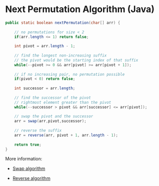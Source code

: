 # Next Permutation Algorithm (Java)



```java
public static boolean nextPermutation(char[] arr) {
		
	// no permutations for size < 2
	if(arr.length <= 1) return false;
	
	int pivot = arr.length - 1;
	
	// find the longest non-increasing suffix
	// the pivot would be the starting index of that suffix
	while(--pivot >= 0 && arr[pivot] >= arr[pivot + 1]);
	
	// if no increasing pair, no permutation possible
	if(pivot < 0) return false;
	
	int successor = arr.length;
	
	// find the successor of the pivot
	// rightmost element greater than the pivot
	while(--successor > pivot && arr[successor] <= arr[pivot]);
	
	// swap the pivot and the successor
	arr = swap(arr,pivot,successor);
	
	// reverse the suffix
	arr = reverse(arr, pivot + 1, arr.length - 1);
	
	return true;
}
```

More information:

- [Swap algorithm](Swap.md)

- [Reverse algorithm](Reverse.md)


